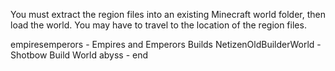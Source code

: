 You must extract the region files into an existing Minecraft world folder, then load the world.
You may have to travel to the location of the region files.

empiresemperors - Empires and Emperors Builds
NetizenOldBuilderWorld - Shotbow Build World
abyss - end
